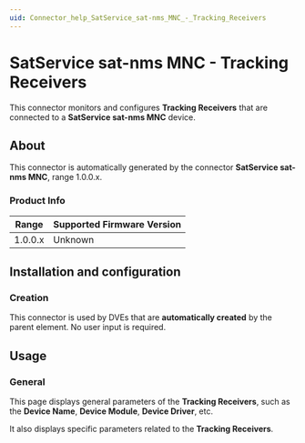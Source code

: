 ```yaml
---
uid: Connector_help_SatService_sat-nms_MNC_-_Tracking_Receivers
---
```


# SatService sat-nms MNC - Tracking Receivers

This connector monitors and configures **Tracking Receivers** that are connected to a **SatService sat-nms MNC** device.

## About

This connector is automatically generated by the connector **SatService sat-nms MNC**, range 1.0.0.x.

### Product Info

| Range | Supported Firmware Version |
|------------------|-----------------------------|
| 1.0.0.x          | Unknown                     |

## Installation and configuration

### Creation

This connector is used by DVEs that are **automatically created** by the parent element. No user input is required.

## Usage

### General

This page displays general parameters of the **Tracking Receivers**, such as the **Device Name**, **Device Module**, **Device Driver**, etc.

It also displays specific parameters related to the **Tracking Receivers**.
